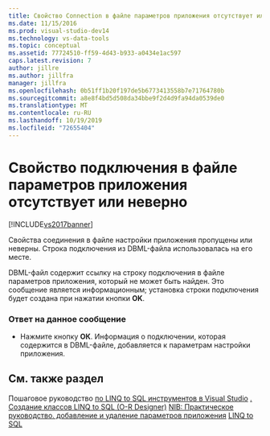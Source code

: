 ```yaml
---
title: Свойство Connection в файле параметров приложения отсутствует или имеет неверный параметр | Документация Майкрософт
ms.date: 11/15/2016
ms.prod: visual-studio-dev14
ms.technology: vs-data-tools
ms.topic: conceptual
ms.assetid: 77724510-ff59-4d43-b933-a0434e1ac597
caps.latest.revision: 7
author: jillre
ms.author: jillfra
manager: jillfra
ms.openlocfilehash: 0b51ff1b20f197de5b6773413558b7e71764780b
ms.sourcegitcommit: a8e8f4bd5d508da34bbe9f2d4d9fa94da0539de0
ms.translationtype: MT
ms.contentlocale: ru-RU
ms.lasthandoff: 10/19/2019
ms.locfileid: "72655404"
---
```

# <a name="the-connection-property-in-the-application-settings-file-is-missing-or-incorrect"></a>Свойство подключения в файле параметров приложения отсутствует или неверно
[!INCLUDE[vs2017banner](../includes/vs2017banner.md)]

Свойства соединения в файле настройки приложения пропущены или неверны. Строка подключения из DBML-файла использовалась на его месте.

 DBML-файл содержит ссылку на строку подключения в файле параметров приложения, который не может быть найден. Это сообщение является информационным; установка строки подключения будет создана при нажатии кнопки **OK**.

### <a name="to-respond-to-this-message"></a>Ответ на данное сообщение

- Нажмите кнопку **ОК**. Информация о подключении, которая содержится в DBML-файле, добавляется к параметрам настройки приложения.

## <a name="see-also"></a>См. также раздел
 Пошаговое руководство [по LINQ to SQL инструментов в Visual Studio](../data-tools/linq-to-sql-tools-in-visual-studio2.md) [. Создание классов LINQ to SQL (O-R Designer)](https://msdn.microsoft.com/library/35aad4a4-2e8a-46e2-ae09-5fbfd333c233) [NIB: Практическое руководство. добавление и удаление параметров приложения](https://msdn.microsoft.com/a233965c-126d-46ab-add4-efb758f576f4) [LINQ to SQL](https://msdn.microsoft.com/library/73d13345-eece-471a-af40-4cc7a2f11655)
